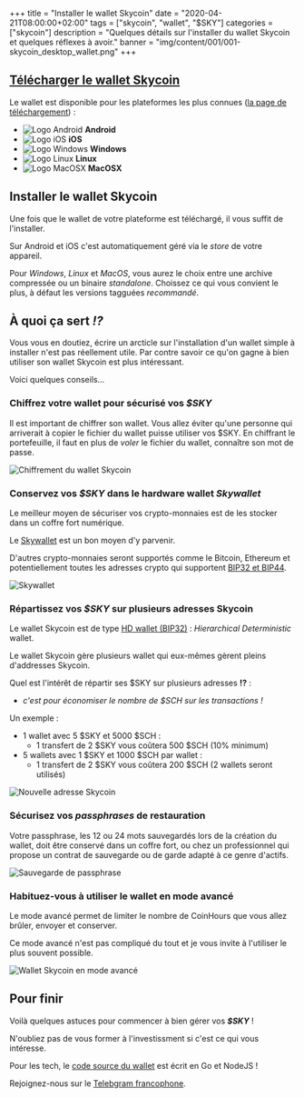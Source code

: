 +++
title = "Installer le wallet Skycoin"
date = "2020-04-21T08:00:00+02:00"
tags = ["skycoin", "wallet", "$SKY"]
categories = ["skycoin"]
description = "Quelques détails sur l'installer du wallet Skycoin et quelques réflexes à avoir."
banner = "img/content/001/001-skycoin_desktop_wallet.png"
+++

## [Télécharger le wallet Skycoin](https://www.skycoin.com/downloads/)

Le wallet est disponible pour les plateformes les plus connues ([la page de téléchargement](https://www.skycoin.com/downloads/)) :

* ![Logo Android](/img/skycoin/android.svg) **Android**
* ![Logo iOS](/img/skycoin/ios.png) **iOS**
* ![Logo Windows](/img/skycoin/windows.png) **Windows**
* ![Logo Linux](/img/skycoin/linux.png) **Linux**
* ![Logo MacOSX](/img/skycoin/macos.png) **MacOSX**

## Installer le wallet Skycoin

Une fois que le wallet de votre plateforme est téléchargé, il vous suffit de l'installer.

Sur Android et iOS c'est automatiquement géré via le _store_ de votre appareil.

Pour _Windows_, _Linux_ et _MacOS_, vous aurez le choix entre une archive compressée ou un binaire _standalone_.
Choissez ce qui vous convient le plus, à défaut les versions tagguées _recommandé_.

## À quoi ça sert _!?_

Vous vous en doutiez, écrire un arcticle sur l'installation d'un wallet simple à installer n'est pas réellement utile.
Par contre savoir ce qu'on gagne à bien utiliser son wallet Skycoin est plus intéressant.

Voici quelques conseils...

### Chiffrez votre wallet pour sécurisé vos _$SKY_

Il est important de chiffrer son wallet.
Vous allez éviter qu'une personne qui arriverait à copier le fichier du wallet puisse utiliser vos $SKY.
En chiffrant le portefeuille, il faut en plus de *voler* le fichier du wallet, connaître son mot de passe.

![Chiffrement du wallet Skycoin](/img/content/001/001-wallet_chiffre.png)

### Conservez vos _$SKY_ dans le hardware wallet _Skywallet_

Le meilleur moyen de sécuriser vos crypto-monnaies est de les stocker dans un coffre fort numérique.

Le [Skywallet](https://www.skycoin.com/skywallet/) est un bon moyen d'y parvenir.

D'autres crypto-monnaies seront supportés comme le Bitcoin, Ethereum et potentiellement toutes les adresses crypto qui supportent [BIP32 et BIP44](https://github.com/bitcoin/bips).

![Skywallet](/img/content/001/001-skywallet.jpg)

### Répartissez vos _$SKY_ sur plusieurs adresses Skycoin

Le wallet Skycoin est de type [HD wallet (BIP32)](https://bitcoin.fr/quest-ce-quun-hd-wallet/) : _Hierarchical Deterministic_ wallet.

Le wallet Skycoin gère plusieurs wallet qui eux-mêmes gèrent pleins d'addresses Skycoin.

Quel est l'intérêt de répartir ses $SKY sur plusieurs adresses **!?** :

* _c'est pour économiser le nombre de $SCH sur les transactions !_

Un exemple :

* 1 wallet avec 5 $SKY et 5000 $SCH :
  * 1 transfert de 2 $SKY vous coûtera 500 $SCH (10% minimum)
* 5 wallets avec 1 $SKY et 1000 $SCH par wallet :
  * 1 transfert de 2 $SKY vous coûtera 200 $SCH (2 wallets seront utilisés)

![Nouvelle adresse Skycoin](/img/content/001/001-nouvelles_adresses.png)

### Sécurisez vos _passphrases_ de restauration

Votre passphrase, les 12 ou 24 mots sauvegardés lors de la création du wallet, doit être conservé dans un coffre fort, ou chez un professionnel qui propose un contrat de sauvegarde ou  de garde adapté à ce genre d'actifs.

![Sauvegarde de passphrase](/img/content/001/001-sauvegarde_de_votre_passphrase_de_restauration.png)

### Habituez-vous à utiliser le wallet en mode avancé

Le mode avancé permet de limiter le nombre de CoinHours que vous allez brûler, envoyer et conserver.

Ce mode avancé n'est pas compliqué du tout et je vous invite à l'utiliser le plus souvent possible.

![Wallet Skycoin en mode avancé](/img/content/001/001-wallet_en_mode_avance.png)

## Pour finir

Voilà quelques astuces pour commencer à bien gérer vos _**$SKY**_ !

N'oubliez pas de vous former à l'investissment si c'est ce qui vous intéresse.

Pour les tech, le [code source du wallet](https://github.com/SkycoinProject/skycoin) est écrit en Go et NodeJS !

Rejoignez-nous sur le [Telebgram francophone](https://t.me/Skycoin_France).
